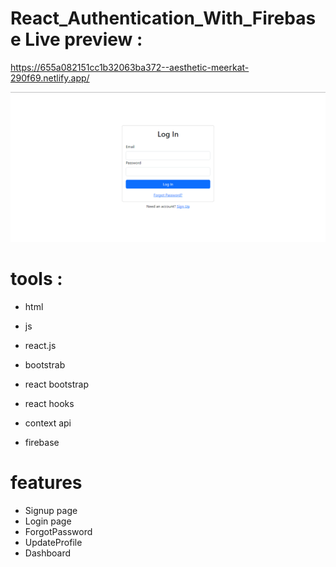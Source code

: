 # React_Authentication_With_Firebase Live preview :

https://655a082151cc1b32063ba372--aesthetic-meerkat-290f69.netlify.app/

<img src="./Capture.PNG">

# tools :

- html <br>

- js<br>
- react.js <br>
- bootstrab<br>
- react bootstrap<br>
- react hooks<br>
- context api<br>
- firebase <br>

# features

- Signup page<br>
- Login page<br>
- ForgotPassword<br>
- UpdateProfile<br>
- Dashboard<br>
